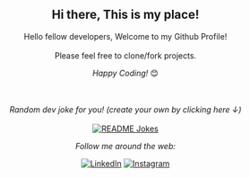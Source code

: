 <div align="center">
<h2> Hi there, This is my place!</h2>
</div>

<div align="center">

Hello fellow developers, Welcome to my Github Profile! <br>
<br>
Please feel free to clone/fork projects. <br>

<i>Happy Coding!</i> 😊
</div>
<div align="center">
</br>
</br>
<i>Random dev joke for you! (create your own by clicking here ↓)</i><br>
<br>
<a href="https://readme-jokes.vercel.app"><img align="center" src="https://readme-jokes.vercel.app/api" alt="README Jokes"></a>

<i>Follow me around the web:</i><br>

<a href="https://www.linkedin.com/in/g10albert" target="_blank"><img src="https://img.shields.io/badge/LinkedIn-%230077B5.svg?&style=flat-square&logo=linkedin&logoColor=white" alt="LinkedIn"></a>
<a href="https://www.instagram.com/g10albert" target="_blank"><img src="https://img.shields.io/badge/Instagram-%23E4405F.svg?&style=flat-square&logo=instagram&logoColor=white" alt="Instagram"></a>

</div>
